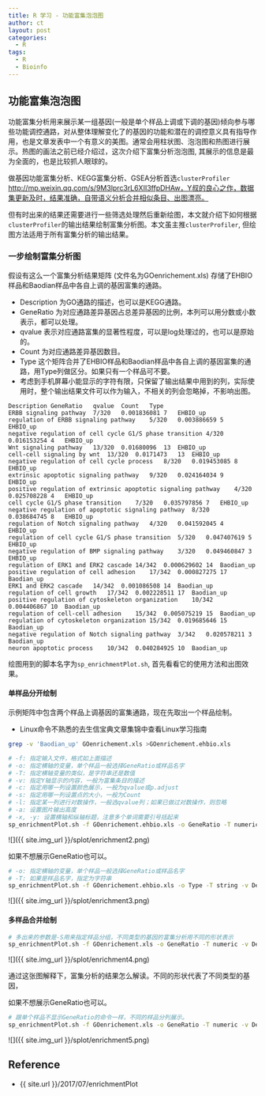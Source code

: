 ```yaml
---
title: R 学习 - 功能富集泡泡图
author: ct
layout: post
categories:
  - R
tags:
  - R
  - Bioinfo
---
```



## 功能富集泡泡图

功能富集分析用来展示某一组基因(一般是单个样品上调或下调的基因)倾向参与哪些功能调控通路，对从整体理解变化了的基因的功能和潜在的调控意义具有指导作用，也是文章发表中一个有意义的美图。通常会用柱状图、泡泡图和热图进行展示。热图的画法之前已经介绍过，这次介绍下富集分析泡泡图, 其展示的信息是最为全面的，也是比较抓人眼球的。

做基因功能富集分析、KEGG富集分析、GSEA分析首选`clusterProfiler` http://mp.weixin.qq.com/s/9M3lprc3rL6XII3ffpDHAw，Y叔的良心之作，数据集更新及时，结果准确，自带语义分析合并相似条目、出图漂亮。

但有时出来的结果还需要进行一些筛选处理然后重新绘图，本文就介绍下如何根据`clusterProfiler`的输出结果绘制富集分析图。本文虽主推`clusterProfiler`, 但绘图方法适用于所有富集分析的输出结果。

### 一步绘制富集分析图

假设有这么一个富集分析结果矩阵 (文件名为GOenrichement.xls) 存储了EHBIO样品和Baodian样品中各自上调的基因富集的通路。

* Description 为GO通路的描述，也可以是KEGG通路。
* GeneRatio 为对应通路差异基因占总差异基因的比例，本列可以用分数或小数表示，都可以处理。
* qvalue 表示对应通路富集的显著性程度，可以是log处理过的，也可以是原始的。
* Count 为对应通路差异基因数目。 
* Type 这个矩阵合并了EHBIO样品和Baodian样品中各自上调的基因富集的通路，用Type列做区分。如果只有一个样品可不要。
* 考虑到手机屏幕小能显示的字符有限，只保留了输出结果中用到的列，实际使用时，整个输出结果文件可以作为输入，不相关的列会忽略掉，不影响出图。

```
Description	GeneRatio	qvalue	Count	Type
ERBB signaling pathway	7/320	0.001836081	7	EHBIO_up
regulation of ERBB signaling pathway	5/320	0.003886659	5	EHBIO_up
negative regulation of cell cycle G1/S phase transition	4/320	0.016153254	4	EHBIO_up
Wnt signaling pathway	13/320	0.01680096	13	EHBIO_up
cell-cell signaling by wnt	13/320	0.0171473	13	EHBIO_up
negative regulation of cell cycle process	8/320	0.019453085	8	EHBIO_up
extrinsic apoptotic signaling pathway	9/320	0.024164034	9	EHBIO_up
positive regulation of extrinsic apoptotic signaling pathway	4/320	0.025708228	4	EHBIO_up
cell cycle G1/S phase transition	7/320	0.035797856	7	EHBIO_up
negative regulation of apoptotic signaling pathway	8/320	0.038684745	8	EHBIO_up
regulation of Notch signaling pathway	4/320	0.041592045	4	EHBIO_up
regulation of cell cycle G1/S phase transition	5/320	0.047407619	5	EHBIO_up
negative regulation of BMP signaling pathway	3/320	0.049460847	3	EHBIO_up
regulation of ERK1 and ERK2 cascade	14/342	0.000629602	14	Baodian_up
positive regulation of cell adhesion	17/342	0.000827275	17	Baodian_up
ERK1 and ERK2 cascade	14/342	0.001086508	14	Baodian_up
regulation of cell growth	17/342	0.002228511	17	Baodian_up
positive regulation of cytoskeleton organization	10/342	0.004406867	10	Baodian_up
regulation of cell-cell adhesion	15/342	0.005075219	15	Baodian_up
regulation of cytoskeleton organization	15/342	0.019685646	15	Baodian_up
negative regulation of Notch signaling pathway	3/342	0.020578211	3	Baodian_up
neuron apoptotic process	10/342	0.040284925	10	Baodian_up
```

绘图用到的脚本名字为`sp_enrichmentPlot.sh`, 首先看看它的使用方法和出图效果。

#### 单样品分开绘制

示例矩阵中包含两个样品上调基因的富集通路，现在先取出一个样品绘制。

* Linux命令不熟悉的去生信宝典文章集锦中查看Linux学习指南

```bash
grep -v 'Baodian_up' GOenrichement.xls >GOenrichement.ehbio.xls
```

```bash
# -f: 指定输入文件，格式如上面描述
# -o: 指定横轴的变量，单个样品一般选择GeneRatio或样品名字
# -T: 指定横轴变量的类似，是字符串还是数值
# -v: 指定Y轴显示的内容，一般为富集条目的描述
# -c: 指定用哪一列设置颜色展示，一般为qvalue或p.adjust
# -s: 指定用哪一列设置点的大小，一般为Count
# -l: 指定某一列进行对数操作，一般选qvalue列；如果已做过对数操作，则忽略
# -a: 设置图片输出高度
# -x, -y: 设置横轴和纵轴标题，注意多个单词需要引号括起来
sp_enrichmentPlot.sh -f GOenrichement.ehbio.xls -o GeneRatio -T numeric -v Description -c qvalue -s Count -l qvalue -a 12 -x "GeneRatio" -y "GO description"
```

![]({{ site.img_url }}/splot/enrichment2.png)

如果不想展示GeneRatio也可以。

```bash
# -o: 指定横轴的变量，单个样品一般选择GeneRatio或样品名字
# -T: 如果是样品名字，指定为字符串
sp_enrichmentPlot.sh -f GOenrichement.ehbio.xls -o Type -T string -v Description -c qvalue -s Count -l qvalue -a 12 -x "Sample" -y "GO description"
```

![]({{ site.img_url }}/splot/enrichment3.png)

#### 多样品合并绘制

```bash
# 多出来的参数是-S用来指定样品分组，不同类型的基因的富集分析用不同的形状表示
sp_enrichmentPlot.sh -f GOenrichement.xls -o GeneRatio -T numeric -v Description -c qvalue -s Count -l qvalue -a 12 -x "GeneRatio" -y "GO description" -S Type
```

![]({{ site.img_url }}/splot/enrichment4.png)

通过这张图解释下，富集分析的结果怎么解读。不同的形状代表了不同类型的基因，

如果不想展示GeneRatio也可以。


```bash
# 跟单个样品不显示GeneRatio的命令一样，不同的样品分列展示。
sp_enrichmentPlot.sh -f GOenrichement.xls -o GeneRatio -T numeric -v Description -c qvalue -s Count -l qvalue -a 12 -x "GeneRatio" -y "GO description" -S Type
```

![]({{ site.img_url }}/splot/enrichment5.png)


## Reference

* {{ site.url }}/2017/07/enrichmentPlot


